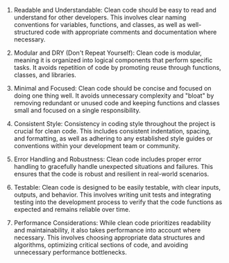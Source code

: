 1. Readable and Understandable: Clean code should be easy to read and understand for other developers. This involves clear naming conventions for variables, functions, and classes, as well as well-structured code with appropriate comments and documentation where necessary.

2. Modular and DRY (Don't Repeat Yourself): Clean code is modular, meaning it is organized into logical components that perform specific tasks. It avoids repetition of code by promoting reuse through functions, classes, and libraries.

3. Minimal and Focused: Clean code should be concise and focused on doing one thing well. It avoids unnecessary complexity and "bloat" by removing redundant or unused code and keeping functions and classes small and focused on a single responsibility.

4. Consistent Style: Consistency in coding style throughout the project is crucial for clean code. This includes consistent indentation, spacing, and formatting, as well as adhering to any established style guides or conventions within your development team or community.

5. Error Handling and Robustness: Clean code includes proper error handling to gracefully handle unexpected situations and failures. This ensures that the code is robust and resilient in real-world scenarios.

6. Testable: Clean code is designed to be easily testable, with clear inputs, outputs, and behavior. This involves writing unit tests and integrating testing into the development process to verify that the code functions as expected and remains reliable over time.

7. Performance Considerations: While clean code prioritizes readability and maintainability, it also takes performance into account where necessary. This involves choosing appropriate data structures and algorithms, optimizing critical sections of code, and avoiding unnecessary performance bottlenecks.
